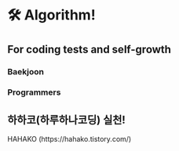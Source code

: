 <h1> 🛠️ Algorithm! </h1>

<h2> For coding tests and self-growth </h2>
<h3> Baekjoon </h3>
<h3> Programmers </h3>

<h2> 하하코(하루하나코딩) 실천! </h2>
HAHAKO (https://hahako.tistory.com/)
